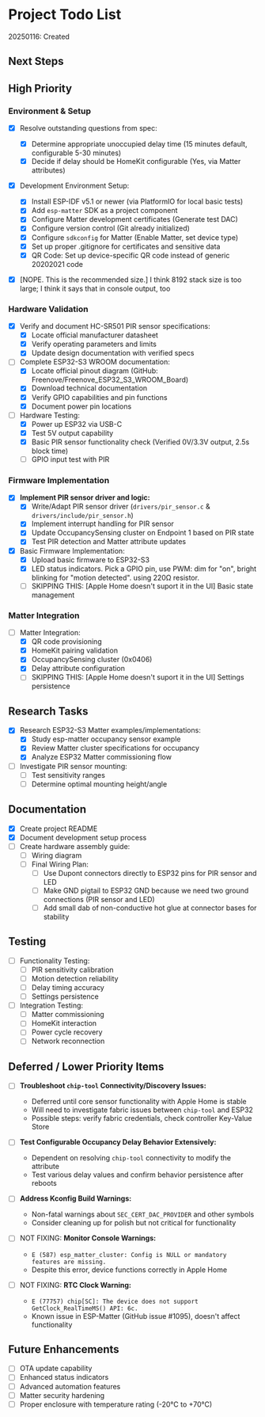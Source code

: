 # Project Todo List

20250116: Created

## Next Steps


## High Priority

### Environment & Setup
- [x] Resolve outstanding questions from spec:
  - [x] Determine appropriate unoccupied delay time (15 minutes default, configurable 5-30 minutes)
  - [x] Decide if delay should be HomeKit configurable (Yes, via Matter attributes)
- [x] Development Environment Setup:
  - [x] Install ESP-IDF v5.1 or newer (via PlatformIO for local basic tests)
  - [x] Add `esp-matter` SDK as a project component
  - [x] Configure Matter development certificates (Generate test DAC)
  - [x] Configure version control (Git already initialized)
  - [x] Configure `sdkconfig` for Matter (Enable Matter, set device type)
  - [x] Set up proper .gitignore for certificates and sensitive data
  - [x] QR Code: Set up device-specific QR code instead of generic 20202021 code
- [x] [NOPE. This is the recommended size.] I think 8192 stack size is too large; I think it says that in console output, too


### Hardware Validation
- [x] Verify and document HC-SR501 PIR sensor specifications:
  - [x] Locate official manufacturer datasheet
  - [x] Verify operating parameters and limits
  - [x] Update design documentation with verified specs
- [ ] Complete ESP32-S3 WROOM documentation:
  - [x] Locate official pinout diagram (GitHub: Freenove/Freenove_ESP32_S3_WROOM_Board)
  - [x] Download technical documentation
  - [x] Verify GPIO capabilities and pin functions
  - [x] Document power pin locations
- [ ] Hardware Testing:
  - [x] Power up ESP32 via USB-C
  - [x] Test 5V output capability
  - [x] Basic PIR sensor functionality check (Verified 0V/3.3V output, 2.5s block time)
  - [ ] GPIO input test with PIR

### Firmware Implementation
- [x] **Implement PIR sensor driver and logic:**
  - [x] Write/Adapt PIR sensor driver (`drivers/pir_sensor.c` & `drivers/include/pir_sensor.h`)
  - [x] Implement interrupt handling for PIR sensor
  - [x] Update OccupancySensing cluster on Endpoint 1 based on PIR state
  - [x] Test PIR detection and Matter attribute updates
- [x] Basic Firmware Implementation:
  - [x] Upload basic firmware to ESP32-S3
  - [x] LED status indicators. Pick a GPIO pin, use PWM: dim for "on", bright blinking for "motion detected". using 220Ω resistor.
  - [ ] SKIPPING THIS: [Apple Home doesn't suport it in the UI] Basic state management

### Matter Integration
- [ ] Matter Integration:
  - [x] QR code provisioning
  - [x] HomeKit pairing validation
  - [x] OccupancySensing cluster (0x0406)
  - [x] Delay attribute configuration
  - [ ] SKIPPING THIS: [Apple Home doesn't suport it in the UI] Settings persistence

## Research Tasks
- [x] Research ESP32-S3 Matter examples/implementations:
  - [x] Study esp-matter occupancy sensor example
  - [x] Review Matter cluster specifications for occupancy
  - [x] Analyze ESP32 Matter commissioning flow
- [ ] Investigate PIR sensor mounting:
  - [ ] Test sensitivity ranges
  - [ ] Determine optimal mounting height/angle

## Documentation
- [x] Create project README
- [x] Document development setup process
- [ ] Create hardware assembly guide:
  - [ ] Wiring diagram
  - [ ] Final Wiring Plan:
    - [ ] Use Dupont connectors directly to ESP32 pins for PIR sensor and LED
    - [ ] Make GND pigtail to ESP32 GND because we need two ground connections (PIR sensor and LED)
    - [ ] Add small dab of non-conductive hot glue at connector bases for stability

## Testing
- [ ] Functionality Testing:
  - [ ] PIR sensitivity calibration
  - [ ] Motion detection reliability
  - [ ] Delay timing accuracy
  - [ ] Settings persistence
- [ ] Integration Testing:
  - [ ] Matter commissioning
  - [ ] HomeKit interaction
  - [ ] Power cycle recovery
  - [ ] Network reconnection

## Deferred / Lower Priority Items

- [ ] **Troubleshoot `chip-tool` Connectivity/Discovery Issues:**
    - Deferred until core sensor functionality with Apple Home is stable
    - Will need to investigate fabric issues between `chip-tool` and ESP32
    - Possible steps: verify fabric credentials, check controller Key-Value Store
    
- [ ] **Test Configurable Occupancy Delay Behavior Extensively:**
    - Dependent on resolving `chip-tool` connectivity to modify the attribute
    - Test various delay values and confirm behavior persistence after reboots

- [ ] **Address Kconfig Build Warnings:**
    - Non-fatal warnings about `SEC_CERT_DAC_PROVIDER` and other symbols
    - Consider cleaning up for polish but not critical for functionality

- [ ] NOT FIXING: **Monitor Console Warnings:** 
    - `E (587) esp_matter_cluster: Config is NULL or mandatory features are missing.`
    - Despite this error, device functions correctly in Apple Home

- [ ] NOT FIXING: **RTC Clock Warning:**
    - `E (77757) chip[SC]: The device does not support GetClock_RealTimeMS() API: 6c.`
    - Known issue in ESP-Matter (GitHub issue #1095), doesn't affect functionality

## Future Enhancements
- [ ] OTA update capability
- [ ] Enhanced status indicators
- [ ] Advanced automation features
- [ ] Matter security hardening
- [ ] Proper enclosure with temperature rating (-20°C to +70°C)